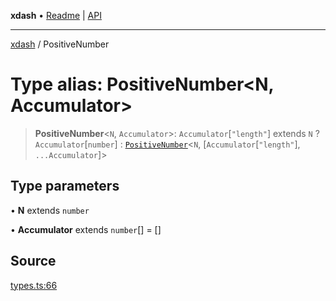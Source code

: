 **xdash** • [Readme](../README.md) \| [API](../globals.md)

***

[xdash](../README.md) / PositiveNumber

# Type alias: PositiveNumber\<N, Accumulator\>

> **PositiveNumber**\<`N`, `Accumulator`\>: `Accumulator`\[`"length"`\] extends `N` ? `Accumulator`\[`number`\] : [`PositiveNumber`](PositiveNumber.md)\<`N`, [`Accumulator`\[`"length"`\], `...Accumulator`]\>

## Type parameters

• **N** extends `number`

• **Accumulator** extends `number`[] = []

## Source

[types.ts:66](https://github.com/shtse8/xdash/blob/55c7e43/src/types.ts#L66)
